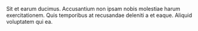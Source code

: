 Sit et earum ducimus. Accusantium non ipsam nobis molestiae harum exercitationem. Quis temporibus at recusandae deleniti a et eaque. Aliquid voluptatem qui ea.